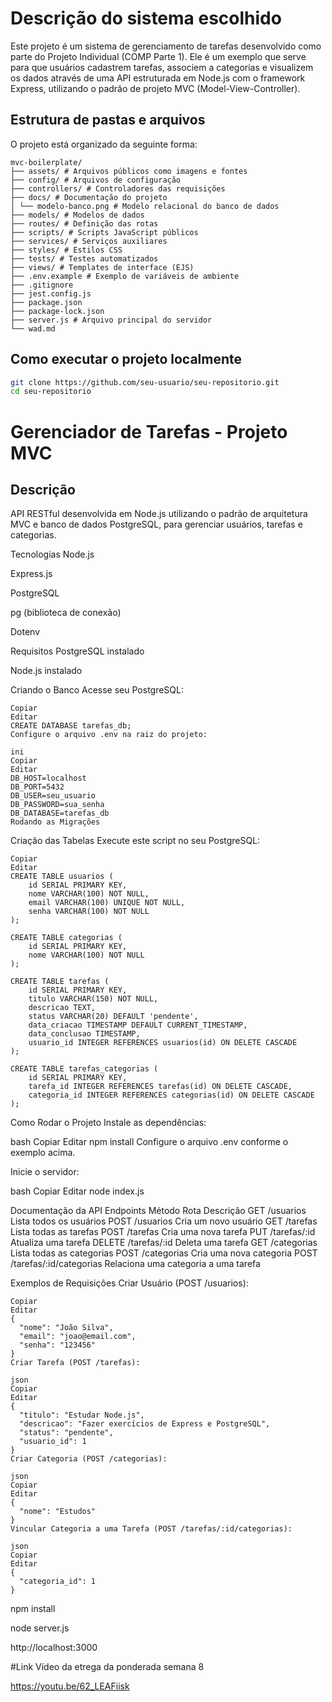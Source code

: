 # Descrição do sistema escolhido

Este projeto é um sistema de gerenciamento de tarefas desenvolvido como parte do Projeto Individual (COMP Parte 1). Ele é um exemplo que serve para que usuários cadastrem tarefas, associem a categorias e visualizem os dados através de uma API estruturada em Node.js com o framework Express, utilizando o padrão de projeto MVC (Model-View-Controller).

## Estrutura de pastas e arquivos

O projeto está organizado da seguinte forma:
```
mvc-boilerplate/
├── assets/ # Arquivos públicos como imagens e fontes
├── config/ # Arquivos de configuração
├── controllers/ # Controladores das requisições
├── docs/ # Documentação do projeto
│ └── modelo-banco.png # Modelo relacional do banco de dados
├── models/ # Modelos de dados
├── routes/ # Definição das rotas
├── scripts/ # Scripts JavaScript públicos
├── services/ # Serviços auxiliares
├── styles/ # Estilos CSS
├── tests/ # Testes automatizados
├── views/ # Templates de interface (EJS)
├── .env.example # Exemplo de variáveis de ambiente
├── .gitignore
├── jest.config.js
├── package.json
├── package-lock.json
├── server.js # Arquivo principal do servidor
└── wad.md
```


## Como executar o projeto localmente

   ```bash
   git clone https://github.com/seu-usuario/seu-repositorio.git
   cd seu-repositorio
```


# Gerenciador de Tarefas - Projeto MVC
## Descrição
API RESTful desenvolvida em Node.js utilizando o padrão de arquitetura MVC e banco de dados PostgreSQL, para gerenciar usuários, tarefas e categorias.

Tecnologias
Node.js

Express.js

PostgreSQL

pg (biblioteca de conexão)

Dotenv

Requisitos
PostgreSQL instalado

Node.js instalado

Criando o Banco
Acesse seu PostgreSQL:

```
Copiar
Editar
CREATE DATABASE tarefas_db;
Configure o arquivo .env na raiz do projeto:

ini
Copiar
Editar
DB_HOST=localhost
DB_PORT=5432
DB_USER=seu_usuario
DB_PASSWORD=sua_senha
DB_DATABASE=tarefas_db
Rodando as Migrações
````
Criação das Tabelas
Execute este script no seu PostgreSQL:

```
Copiar
Editar
CREATE TABLE usuarios (
    id SERIAL PRIMARY KEY,
    nome VARCHAR(100) NOT NULL,
    email VARCHAR(100) UNIQUE NOT NULL,
    senha VARCHAR(100) NOT NULL
);

CREATE TABLE categorias (
    id SERIAL PRIMARY KEY,
    nome VARCHAR(100) NOT NULL
);

CREATE TABLE tarefas (
    id SERIAL PRIMARY KEY,
    titulo VARCHAR(150) NOT NULL,
    descricao TEXT,
    status VARCHAR(20) DEFAULT 'pendente',
    data_criacao TIMESTAMP DEFAULT CURRENT_TIMESTAMP,
    data_conclusao TIMESTAMP,
    usuario_id INTEGER REFERENCES usuarios(id) ON DELETE CASCADE
);

CREATE TABLE tarefas_categorias (
    id SERIAL PRIMARY KEY,
    tarefa_id INTEGER REFERENCES tarefas(id) ON DELETE CASCADE,
    categoria_id INTEGER REFERENCES categorias(id) ON DELETE CASCADE
);
```
Como Rodar o Projeto
Instale as dependências:

bash
Copiar
Editar
npm install
Configure o arquivo .env conforme o exemplo acima.

Inicie o servidor:

bash
Copiar
Editar
node index.js

Documentação da API
Endpoints
Método	Rota	Descrição
GET	/usuarios	Lista todos os usuários
POST	/usuarios	Cria um novo usuário
GET	/tarefas	Lista todas as tarefas
POST	/tarefas	Cria uma nova tarefa
PUT	/tarefas/:id	Atualiza uma tarefa
DELETE	/tarefas/:id	Deleta uma tarefa
GET	/categorias	Lista todas as categorias
POST	/categorias	Cria uma nova categoria
POST	/tarefas/:id/categorias	Relaciona uma categoria a uma tarefa

Exemplos de Requisições
Criar Usuário (POST /usuarios):

```
Copiar
Editar
{
  "nome": "João Silva",
  "email": "joao@email.com",
  "senha": "123456"
}
Criar Tarefa (POST /tarefas):

json
Copiar
Editar
{
  "titulo": "Estudar Node.js",
  "descricao": "Fazer exercícios de Express e PostgreSQL",
  "status": "pendente",
  "usuario_id": 1
}
Criar Categoria (POST /categorias):

json
Copiar
Editar
{
  "nome": "Estudos"
}
Vincular Categoria a uma Tarefa (POST /tarefas/:id/categorias):

json
Copiar
Editar
{
  "categoria_id": 1
}
````
npm install

node server.js

http://localhost:3000


#Link Vídeo da etrega da ponderada semana 8

https://youtu.be/62_LEAFiisk
